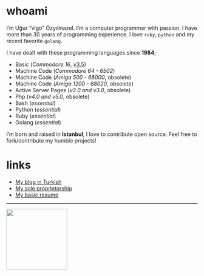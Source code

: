 # whoami

I’m Uğur &ldquo;vigo&rdquo; Özyılmazel. I’m a computer programmer with
passion. I have more than 30 years of programming experience. I love `ruby`,
`python` and my recent favorite `golang`.

I have dealt with these programming languages since **1984**;

- Basic (*Commodore 16*, [v3.5](https://www.c64-wiki.com/wiki/BASIC#Overview_of_BASIC_Version_3.5_Commands))
- Machine Code (*Commodore 64 - 6502*)
- Machine Code (*Amiga 500 - 68000*, obsolete)
- Machine Code (*Amiga 1200 - 68020*, obsolete)
- Active Server Pages (*v2.0 and v3.0*, obsolete)
- Php (*v4.0 and v5.0*, obsolete)
- Bash (*essential*)
- Python (*essential*)
- Ruby (*essential*)
- Golang (*essential*)

I’m born and raised in **Istanbul**, I love to contribute open source. Feel
free to fork/contribute my humble projects!

# links

- [My blog in Turkish][01]
- [My sole proprietorship][02]
- [My basic resume][03]

---

<a target="_blank" href="https://www.patreon.com/vigoo"><img src="https://c5.patreon.com/external/logo/become_a_patron_button@2x.png" width="160"></a>

[01]: https://ugur.ozyilmazel.com/ "Blog"
[02]: https://vbyazilim.com/ "Company page"
[03]: https://vigo.io/ "Just another nerd"
